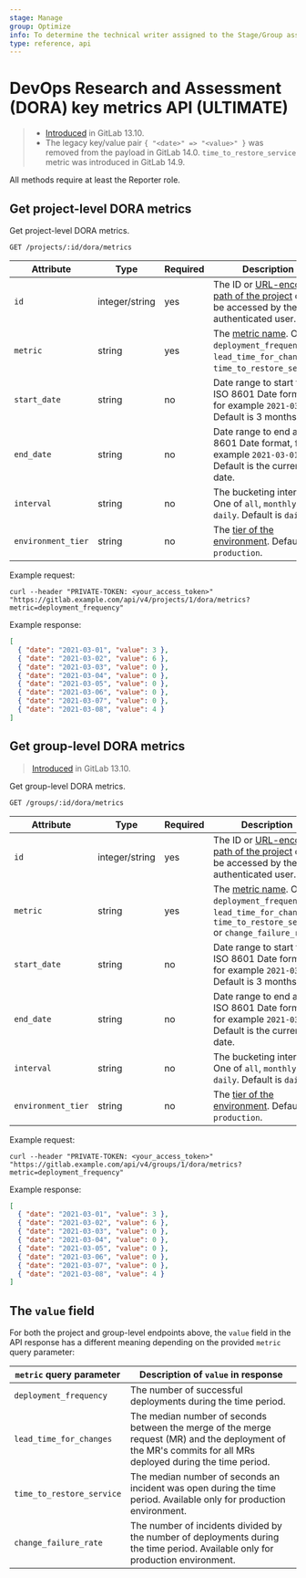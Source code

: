 ```yaml
---
stage: Manage
group: Optimize
info: To determine the technical writer assigned to the Stage/Group associated with this page, see https://about.gitlab.com/handbook/engineering/ux/technical-writing/#assignments
type: reference, api
---
```


# DevOps Research and Assessment (DORA) key metrics API **(ULTIMATE)**

> - [Introduced](https://gitlab.com/gitlab-org/gitlab/-/issues/279039) in GitLab 13.10.
> - The legacy key/value pair `{ "<date>" => "<value>" }` was removed from the payload in GitLab 14.0.
> `time_to_restore_service` metric was introduced in GitLab 14.9.

All methods require at least the Reporter role.

## Get project-level DORA metrics

Get project-level DORA metrics.

```plaintext
GET /projects/:id/dora/metrics
```

| Attribute          | Type           | Required | Description                                                                                                                                                                 |
|--------------      |--------        |----------|-----------------------------------------------------------------------------------------------------------------------------------------------------------------------------|
| `id`               | integer/string | yes      | The ID or [URL-encoded path of the project](../index.md#namespaced-path-encoding) can be accessed by the authenticated user.                                                |
| `metric`           | string         | yes      | The [metric name](../../user/analytics/ci_cd_analytics.md#supported-metrics-in-gitlab). One of `deployment_frequency`, `lead_time_for_changes` or `time_to_restore_service`.|
| `start_date`       | string         | no       | Date range to start from. ISO 8601 Date format, for example `2021-03-01`. Default is 3 months ago.                                                                          |
| `end_date`         | string         | no       | Date range to end at. ISO 8601 Date format, for example `2021-03-01`. Default is the current date.                                                                          |
| `interval`         | string         | no       | The bucketing interval. One of `all`, `monthly` or `daily`. Default is `daily`.                                                                                             |
| `environment_tier` | string         | no       | The [tier of the environment](../../ci/environments/index.md#deployment-tier-of-environments). Default is `production`.                                                     |

Example request:

```shell
curl --header "PRIVATE-TOKEN: <your_access_token>" "https://gitlab.example.com/api/v4/projects/1/dora/metrics?metric=deployment_frequency"
```

Example response:

```json
[
  { "date": "2021-03-01", "value": 3 },
  { "date": "2021-03-02", "value": 6 },
  { "date": "2021-03-03", "value": 0 },
  { "date": "2021-03-04", "value": 0 },
  { "date": "2021-03-05", "value": 0 },
  { "date": "2021-03-06", "value": 0 },
  { "date": "2021-03-07", "value": 0 },
  { "date": "2021-03-08", "value": 4 }
]
```

## Get group-level DORA metrics

> [Introduced](https://gitlab.com/gitlab-org/gitlab/-/issues/279039) in GitLab 13.10.

Get group-level DORA metrics.

```plaintext
GET /groups/:id/dora/metrics
```

| Attribute          | Type           | Required | Description                                                                                                                                                                                         |
|--------------      |--------        |----------|-----------------------------------------------------------------------------------------------------------------------------------------------------------------------------------------------------|
| `id`               | integer/string | yes      | The ID or [URL-encoded path of the project](../index.md#namespaced-path-encoding) can be accessed by the authenticated user.                                                                        |
| `metric`           | string         | yes      | The [metric name](../../user/analytics/ci_cd_analytics.md#supported-metrics-in-gitlab). One of `deployment_frequency`, `lead_time_for_changes`, `time_to_restore_service` or `change_failure_rate`. |
| `start_date`       | string         | no       | Date range to start from. ISO 8601 Date format, for example `2021-03-01`. Default is 3 months ago.                                                                                                  |
| `end_date`         | string         | no       | Date range to end at. ISO 8601 Date format, for example `2021-03-01`. Default is the current date.                                                                                                  |
| `interval`         | string         | no       | The bucketing interval. One of `all`, `monthly` or `daily`. Default is `daily`.                                                                                                                     |
| `environment_tier` | string         | no       | The [tier of the environment](../../ci/environments/index.md#deployment-tier-of-environments). Default is `production`.                                                                             |

Example request:

```shell
curl --header "PRIVATE-TOKEN: <your_access_token>" "https://gitlab.example.com/api/v4/groups/1/dora/metrics?metric=deployment_frequency"
```

Example response:

```json
[
  { "date": "2021-03-01", "value": 3 },
  { "date": "2021-03-02", "value": 6 },
  { "date": "2021-03-03", "value": 0 },
  { "date": "2021-03-04", "value": 0 },
  { "date": "2021-03-05", "value": 0 },
  { "date": "2021-03-06", "value": 0 },
  { "date": "2021-03-07", "value": 0 },
  { "date": "2021-03-08", "value": 4 }
]
```

## The `value` field

For both the project and group-level endpoints above, the `value` field in the
API response has a different meaning depending on the provided `metric` query
parameter:

| `metric` query parameter | Description of `value` in response                                                                                                                           |
| ------------------------ |--------------------------------------------------------------------------------------------------------------------------------------------------------------|
| `deployment_frequency`   | The number of successful deployments during the time period.                                                                                                 |
| `lead_time_for_changes`  | The median number of seconds between the merge of the merge request (MR) and the deployment of the MR's commits for all MRs deployed during the time period. |
| `time_to_restore_service`  | The median number of seconds an incident was open during the time period. Available only for production environment.                                         |
| `change_failure_rate`  | The number of incidents divided by the number of deployments during the time period. Available only for production environment.                              |
